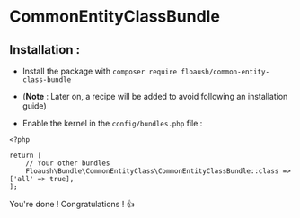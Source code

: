 # CommonEntityClassBundle

Installation :
--------------

- Install the package with ``composer require floaush/common-entity-class-bundle``

- (**Note** : Later on, a recipe will be added to avoid following an
 installation guide)

- Enable the kernel in the ``config/bundles.php`` file :
``````
<?php

return [
    // Your other bundles
    Floaush\Bundle\CommonEntityClass\CommonEntityClassBundle::class => ['all' => true],
];

``````

You're done ! Congratulations ! :thumbsup: